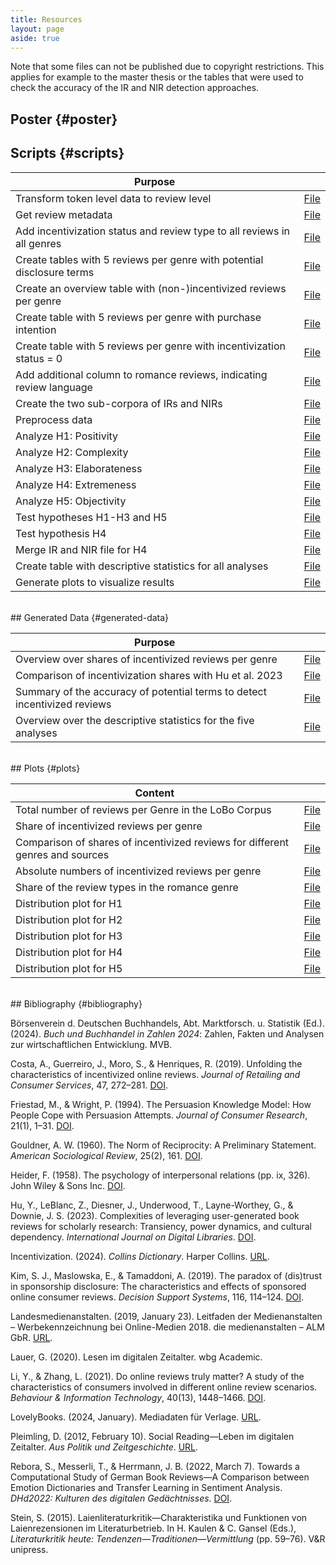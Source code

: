 ```yaml
---
title: Resources
layout: page
aside: true
---
```


Note that some files can not be published due to copyright restrictions. This applies for example to the master thesis or the tables that were used to check the accuracy of the IR and NIR detection approaches.

## Poster {#poster}

<object data="../Resources/Other/MA_Poster.pdf" width="744" height="800" type='application/pdf'></object>

## Scripts {#scripts}

| Purpose |  |
| --- | --- |
| Transform token level data to review level | [File](../Resources/Scripts/createReviewLevelCSV_allGenres.py) | 
| Get review metadata | [File](../Resources/Scripts/getMetadata.py) | 
| Add incentivization status and review type to all reviews in all genres | [File](../Resources/Scripts/addColumns_allGenres.py) | 
| Create tables with 5 reviews per genre with potential disclosure terms |  [File](../Resources/Scripts/detectIRs.py) | 
| Create an overview table with (non-)incentivized reviews per genre | [File](../Resources/Scripts/summarizeIncentivizationStatus_allGenres.py) | 
| Create table with 5 reviews per genre with purchase intention | [File](../Resources/Scripts/detectNIRs_approach1DepMatch.py) | 
| Create table with 5 reviews per genre with incentivization status = 0 | [File](../Resources/Scripts/detectNIRs_approach2.py) | 
| Add additional column to romance reviews, indicating review language | [File](../Resources/Scripts/addColumn_Language_romance.py) |
| Create the two sub-corpora of IRs and NIRs |  [File](../Resources/Scripts/filterData_romance.py) | 
| Preprocess data | [File](../Resources/Scripts/preprocessData.py) | 
| Analyze H1: Positivity |  [File](../Resources/Scripts/analyzeH1Positivity.py) |
| Analyze H2: Complexity | [File](../Resources/Scripts/analyzeH2Complexity.py) |
| Analyze H3: Elaborateness |  [File](../Resources/Scripts/analyzeH3Elaborateness.py) |
| Analyze H4: Extremeness |  [File](../Resources/Scripts/analyzeH4Extremeness.py) |
| Analyze H5: Objectivity |  [File](../Resources/Scripts/analyzeH5Objectivity.py) |
| Test hypotheses H1-H3 and H5 |  [File](../Resources/Scripts/testHypotheses.py) |
| Test hypothesis H4 |  [File](../Resources/Scripts/testH4Extremeness.py) |
| Merge IR and NIR file for H4 | [File](../Resources/Scripts/mergeIRandNIR.py) |
| Create table with descriptive statistics for all analyses | [File](../Resources/Scripts/createDescriptiveOverview_romance.py) |
| Generate plots to visualize results |  [File](../Resources/Scripts/createPlots.py) |

<br>
## Generated Data {#generated-data}

| Purpose |   |
| --- | --- |
| Overview over shares of incentivized reviews per genre | [File](../Resources/Other/genre_overview_incentivization.xlsx) | 
| Comparison of incentivization shares with Hu et al. 2023 | [File](../Resources/Other/incentivization_comparison_Hu.xlsx) | 
| Summary of the accuracy of potential terms to detect incentivized reviews |  [File](../Resources/Other/IR_detection_summary.xlsx) | 
| Overview over the descriptive statistics for the five analyses | [File](../Resources/Other/descriptiveOverview_romance.csv) | 

<br>
## Plots {#plots}

| Content |  |
| --- | --- |
| Total number of reviews per Genre in the LoBo Corpus | [File](../Resources/Plots/total_reviews_per_genre_BAR.png) | 
| Share of incentivized reviews per genre |  [File](../Resources/Plots/reviews_IR_shares_ALL.png) | 
| Comparison of shares of incentivized reviews for different genres and sources |  [File](../Resources/Plots/hu_IR_comparison.png) |
| Absolute numbers of incentivized reviews per genre |  [File](../Resources/Plots/reviews_IRs_absolute_per_genre_BAR.png) | 
| Share of the review types in the romance genre |  [File](../Resources/Plots/review_type_shares_romance.png) |
| Distribution plot for H1 | [File](../Resources/Plots/H1_Distribution_AAP.png) |
| Distribution plot for H2 | [File](../Resources/Plots/H2_Distribution_AverageWordLength.png) |
| Distribution plot for H3 |  [File](../Resources/Plots/H3_Distribution_AverageReviewLength.png) |
| Distribution plot for H4 |  [File](../Resources/Plots/H4_Distribution_StarRatings.png) |
| Distribution plot for H5 |  [File](../Resources/Plots/H5_Distribution_ShareEmotionalWords.png) |

<br>
## Bibliography {#bibliography}

Börsenverein d. Deutschen Buchhandels, Abt. Marktforsch. u. Statistik (Ed.). (2024). _Buch und Buchhandel in Zahlen 2024_: Zahlen, Fakten und Analysen zur wirtschaftlichen Entwicklung. MVB.

Costa, A., Guerreiro, J., Moro, S., & Henriques, R. (2019). Unfolding the characteristics of incentivized online reviews. _Journal of Retailing and Consumer Services_, 47, 272–281. [DOI](https://doi.org/10.1016/j.jretconser.2018.12.006).

Friestad, M., & Wright, P. (1994). The Persuasion Knowledge Model: How People Cope with Persuasion Attempts. _Journal of Consumer Research_, 21(1), 1–31. [DOI](https://doi.org/10.1086/209380).

Gouldner, A. W. (1960). The Norm of Reciprocity: A Preliminary Statement. _American Sociological Review_, 25(2), 161. [DOI](https://doi.org/10.2307/2092623).

Heider, F. (1958). The psychology of interpersonal relations (pp. ix, 326). John Wiley & Sons Inc. [DOI](https://doi.org/10.1037/10628-000).

Hu, Y., LeBlanc, Z., Diesner, J., Underwood, T., Layne-Worthey, G., & Downie, J. S. (2023). Complexities of leveraging user-generated book reviews for scholarly research: Transiency, power dynamics, and cultural dependency. _International Journal on Digital Libraries_. [DOI](https://doi.org/10.1007/s00799-023-00376-z).

Incentivization. (2024). _Collins Dictionary_. Harper Collins. [URL](https://www.collinsdictionary.com/de/worterbuch/englisch/).

Kim, S. J., Maslowska, E., & Tamaddoni, A. (2019). The paradox of (dis)trust in sponsorship disclosure: The characteristics and effects of sponsored online consumer reviews. _Decision Support Systems_, 116, 114–124. [DOI](https://doi.org/10.1016/j.dss.2018.10.014).

Landesmedienanstalten. (2019, January 23). Leitfaden der Medienanstalten – Werbekennzeichnung bei Online-Medien 2018. die medienanstalten – ALM GbR. [URL](https://web.archive.org/web/20190123123317/https://www.die-medienanstalten.de/fileadmin/user_upload/Rechtsgrundlagen/Richtlinien_Leitfaeden/Leitfaden_Medienanstalten_Werbekennzeichnung_Social_Media.pdf).

Lauer, G. (2020). Lesen im digitalen Zeitalter. wbg Academic.

Li, Y., & Zhang, L. (2021). Do online reviews truly matter? A study of the characteristics of consumers involved in different online review scenarios. _Behaviour & Information Technology_, 40(13), 1448–1466. [DOI](https://doi.org/10.1080/0144929X.2020.1759691).

LovelyBooks. (2024, January). Mediadaten für Verlage. [URL](https://s3-eu-west-1.amazonaws.com/media.lovelybooks.de/LovelyBooks-Mediadaten-Verlage-24-01.pdf).

Pleimling, D. (2012, February 10). Social Reading—Leben im digitalen Zeitalter. _Aus Politik und Zeitgeschichte_. [URL](https://www.bpb.de/shop/zeitschriften/apuz/145378/social-reading-lesen-im-digitalen-zeitalter/).

Rebora, S., Messerli, T., & Herrmann, J. B. (2022, March 7). Towards a Computational Study of German Book Reviews—A Comparison between Emotion Dictionaries and Transfer Learning in Sentiment Analysis. _DHd2022: Kulturen des digitalen Gedächtnisses_. [DOI](https://doi.org/10.5281/ZENODO.6328141).

Stein, S. (2015). Laienliteraturkritik—Charakteristika und Funktionen von Laienrezensionen im Literaturbetrieb. In H. Kaulen & C. Gansel (Eds.), _Literaturkritik heute: Tendenzen—Traditionen—Vermittlung_ (pp. 59–76). V&R unipress.

